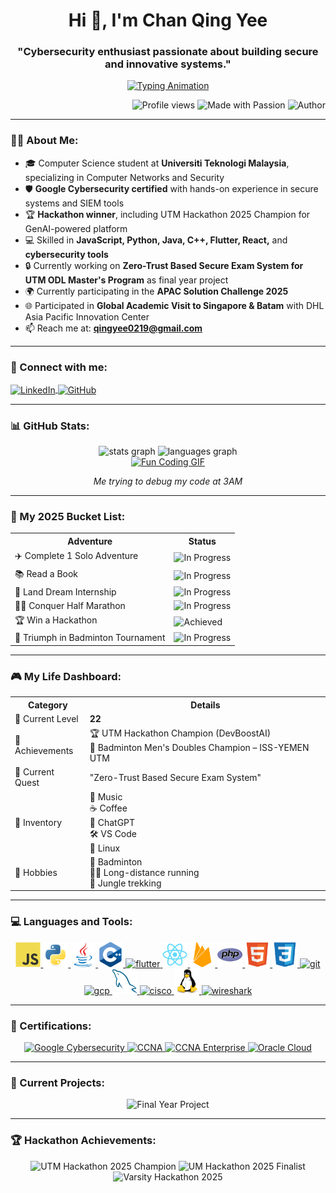 <h1 align="center">Hi 👋, I'm Chan Qing Yee</h1>
<h3 align="center">"Cybersecurity enthusiast passionate about building secure and innovative systems."</h3>

<p align="center">
  <a href="https://git.io/typing-svg">
    <img src="https://readme-typing-svg.herokuapp.com?lines=Hi+there!+I'm+Chan+Qing+Yee.;Computer+Science+student+specializing+in+security.;I+love+solving+complex+cybersecurity+challenges.;Let's+connect+and+make+the+digital+world+safer!" alt="Typing Animation">
  </a>
</p>

<p align="right">
  <img src="https://komarev.com/ghpvc/?username=currylaksa&style=flat-square&color=brightgreen&style=for-the-badge" alt="Profile views"/>
  <img alt="Made with Passion" src="https://img.shields.io/badge/Made_With_Passion-blue?&style=for-the-badge&color=ff69b4"/>
  <img alt="Author" src="https://img.shields.io/badge/Author-currylaksa-violet?logo=github&color=blue&style=for-the-badge"/>
</p>

---

### 👨‍💻 About Me:

- 🎓 Computer Science student at **Universiti Teknologi Malaysia**, specializing in Computer Networks and Security
- 🛡️ **Google Cybersecurity certified** with hands-on experience in secure systems and SIEM tools
- 🏆 **Hackathon winner**, including UTM Hackathon 2025 Champion for GenAI-powered platform
- 💻 Skilled in **JavaScript, Python, Java, C++, Flutter, React,** and **cybersecurity tools**
- 🔒 Currently working on **Zero-Trust Based Secure Exam System for UTM ODL Master's Program** as final year project
- 🌍 Currently participating in the **APAC Solution Challenge 2025**
- 🌐 Participated in **Global Academic Visit to Singapore & Batam** with DHL Asia Pacific Innovation Center
- 📫 Reach me at: **[qingyee0219@gmail.com](mailto:qingyee0219@gmail.com)**

---

### 🔗 Connect with me:

<p align="left">
  <a href="https://www.linkedin.com/in/chanqingyee" target="_blank">
    <img align="center" src="https://raw.githubusercontent.com/rahuldkjain/github-profile-readme-generator/master/src/images/icons/Social/linked-in-alt.svg" alt="LinkedIn" height="30" width="40" />
  </a>
  <a href="https://github.com/currylaksa" target="_blank">
    <img align="center" src="https://raw.githubusercontent.com/rahuldkjain/github-profile-readme-generator/master/src/images/icons/Social/github.svg" alt="GitHub" height="30" width="40" />
  </a>
</p>

---

### 📊 GitHub Stats:

<div align="center">
  <img src="https://github-readme-stats.vercel.app/api?username=currylaksa&hide_title=false&hide_rank=false&show_icons=true&include_all_commits=true&count_private=true&disable_animations=false&theme=dracula&locale=en&hide_border=false" height="150" alt="stats graph"/>
  <img src="https://github-readme-stats.vercel.app/api/top-langs?username=currylaksa&locale=en&hide_title=false&layout=compact&card_width=320&langs_count=5&theme=dracula&hide_border=false" height="150" alt="languages graph"/>
</div>

<div align="center">
  <a href="#">
    <img src="https://c.tenor.com/GfSX-u7VGM4AAAAC/coding.gif" width="400" alt="Fun Coding GIF">
  </a>
  <p><em>Me trying to debug my code at 3AM</em></p>
</div>

---

### 🌟 My 2025 Bucket List:

<table align="center">
  <tr>
    <th>Adventure</th>
    <th>Status</th>
  </tr>
  <tr>
    <td>✈️ Complete 1 Solo Adventure</td>
    <td>
      <img src="https://img.shields.io/badge/In%20Progress-yellow?style=for-the-badge" alt="In Progress">
    </td>
  </tr>
  <tr>
    <td>📚 Read a Book</td>
    <td>
      <img src="https://img.shields.io/badge/In%20Progress-yellow?style=for-the-badge" alt="In Progress">
    </td>
  </tr>
  <tr>
    <td>💼 Land Dream Internship</td>
    <td>
      <img src="https://img.shields.io/badge/In%20Progress-yellow?style=for-the-badge" alt="In Progress">
    </td>
  </tr>
  <tr>
    <td>🏃‍♀️ Conquer Half Marathon</td>
    <td>
      <img src="https://img.shields.io/badge/In%20Progress-yellow?style=for-the-badge" alt="In Progress">
    </td>
  </tr>
  <tr>
    <td>🏆 Win a Hackathon</td>
    <td>
      <img src="https://img.shields.io/badge/ACHIEVED-brightgreen?style=for-the-badge" alt="Achieved">
    </td>
  </tr>
  <tr>
    <td>🏸 Triumph in Badminton Tournament</td>
    <td>
      <img src="https://img.shields.io/badge/In%20Progress-yellow?style=for-the-badge" alt="In Progress">
    </td>
  </tr>
</table>

---

### 🎮 My Life Dashboard:

<table align="center">
  <tr>
    <th>Category</th>
    <th>Details</th>
  </tr>
  <tr>
    <td>🎯 Current Level</td>
    <td><strong>22</strong></td>
  </tr>
  <tr>
    <td>🏅 Achievements</td>
    <td>🏆 UTM Hackathon Champion (DevBoostAI)<br>🏸 Badminton Men's Doubles Champion – ISS-YEMEN UTM</td>
  </tr>
  <tr>
    <td>🔐 Current Quest</td>
    <td>"Zero-Trust Based Secure Exam System"</td>
  </tr>
  <tr>
    <td>🎒 Inventory</td>
    <td>🎵 Music<br>☕ Coffee<br>🤖 ChatGPT<br>🛠️ VS Code<br>🐧 Linux</td>
  </tr>
  <tr>
    <td>🏃 Hobbies</td>
    <td>🏸 Badminton<br>🏃‍♀️ Long-distance running<br>🌲 Jungle trekking</td>
  </tr>
</table>

---

### 💻 Languages and Tools:

<p align="center">
  <a href="https://developer.mozilla.org/en-US/docs/Web/JavaScript" target="_blank" rel="noreferrer">
    <img src="https://raw.githubusercontent.com/devicons/devicon/master/icons/javascript/javascript-original.svg" alt="javascript" width="40" height="40"/>
  </a>
  <a href="https://www.python.org" target="_blank" rel="noreferrer">
    <img src="https://raw.githubusercontent.com/devicons/devicon/master/icons/python/python-original.svg" alt="python" width="40" height="40"/>
  </a>
  <a href="https://www.java.com" target="_blank" rel="noreferrer">
    <img src="https://raw.githubusercontent.com/devicons/devicon/master/icons/java/java-original.svg" alt="java" width="40" height="40"/>
  </a>
  <a href="https://www.w3schools.com/cpp/" target="_blank" rel="noreferrer">
    <img src="https://raw.githubusercontent.com/devicons/devicon/master/icons/cplusplus/cplusplus-original.svg" alt="cplusplus" width="40" height="40"/>
  </a>
  <a href="https://flutter.dev" target="_blank" rel="noreferrer">
    <img src="https://www.vectorlogo.zone/logos/flutterio/flutterio-icon.svg" alt="flutter" width="40" height="40"/>
  </a>
  <a href="https://reactjs.org/" target="_blank" rel="noreferrer">
    <img src="https://raw.githubusercontent.com/devicons/devicon/master/icons/react/react-original.svg" alt="react" width="40" height="40"/>
  </a>
  <a href="https://firebase.google.com/" target="_blank" rel="noreferrer">
    <img src="https://raw.githubusercontent.com/devicons/devicon/master/icons/firebase/firebase-plain.svg" alt="firebase" width="40" height="40"/>
  </a>
  <a href="https://www.php.net" target="_blank" rel="noreferrer">
    <img src="https://raw.githubusercontent.com/devicons/devicon/master/icons/php/php-original.svg" alt="php" width="40" height="40"/>
  </a>
  <a href="https://www.w3.org/html/" target="_blank" rel="noreferrer">
    <img src="https://raw.githubusercontent.com/devicons/devicon/master/icons/html5/html5-original.svg" alt="html5" width="40" height="40"/>
  </a>
  <a href="https://www.w3schools.com/css/" target="_blank" rel="noreferrer">
    <img src="https://raw.githubusercontent.com/devicons/devicon/master/icons/css3/css3-original.svg" alt="css3" width="40" height="40"/>
  </a>
  <a href="https://git-scm.com/" target="_blank" rel="noreferrer">
    <img src="https://www.vectorlogo.zone/logos/git-scm/git-scm-icon.svg" alt="git" width="40" height="40"/>
  </a>
  <a href="https://cloud.google.com" target="_blank" rel="noreferrer">
    <img src="https://www.vectorlogo.zone/logos/google_cloud/google_cloud-icon.svg" alt="gcp" width="40" height="40"/>
  </a>
  <a href="https://www.mysql.com/" target="_blank" rel="noreferrer">
    <img src="https://raw.githubusercontent.com/devicons/devicon/master/icons/mysql/mysql-original.svg" alt="mysql" width="40" height="40"/>
  </a>
  <a href="https://www.cisco.com/" target="_blank" rel="noreferrer">
    <img src="https://www.vectorlogo.zone/logos/cisco/cisco-ar21.svg" alt="cisco" width="40" height="40"/>
  </a>
  <a href="https://www.linux.org/" target="_blank" rel="noreferrer">
    <img src="https://raw.githubusercontent.com/devicons/devicon/master/icons/linux/linux-original.svg" alt="linux" width="40" height="40"/>
  </a>
  <a href="https://www.wireshark.org/" target="_blank" rel="noreferrer">
    <img src="https://www.vectorlogo.zone/logos/wireshark/wireshark-icon.svg" alt="wireshark" width="40" height="40"/>
  </a>
</p>

---

### 🏅 Certifications:

<p align="center">
  <a href="https://www.credly.com/org/google/badge/google-cybersecurity-certificate" target="_blank" rel="noreferrer">
    <img src="https://img.shields.io/badge/Google_Cybersecurity-Professional_Certificate-blue?style=for-the-badge&logo=google&logoColor=white" alt="Google Cybersecurity"/>
  </a>
  <a href="https://www.cisco.com/c/en/us/training-events/training-certifications/certifications/associate/ccna.html" target="_blank" rel="noreferrer">
    <img src="https://img.shields.io/badge/CCNA-Routing_&_Switching-orange?style=for-the-badge&logo=cisco&logoColor=white" alt="CCNA"/>
  </a>
  <a href="https://www.cisco.com/c/en/us/training-events/training-certifications/certifications/associate/ccna.html" target="_blank" rel="noreferrer">
    <img src="https://img.shields.io/badge/CCNA-Enterprise_Networking-orange?style=for-the-badge&logo=cisco&logoColor=white" alt="CCNA Enterprise"/>
  </a>
  <a href="https://www.oracle.com/cloud/free/certification.html" target="_blank" rel="noreferrer">
    <img src="https://img.shields.io/badge/Oracle-Cloud_Infrastructure_Associate-red?style=for-the-badge&logo=oracle&logoColor=white" alt="Oracle Cloud"/>
  </a>
</p>

---

### 🚀 Current Projects:

<p align="center">
  <img src="https://img.shields.io/badge/Final_Year_Project-Zero_Trust_Secure_Exam_System-brightgreen?style=for-the-badge" alt="Final Year Project"/>
</p>

---

### 🏆 Hackathon Achievements:

<p align="center">
  <img src="https://img.shields.io/badge/UTM_Hackathon_2025-Champion-gold?style=for-the-badge" alt="UTM Hackathon 2025 Champion"/>
  <img src="https://img.shields.io/badge/UM_Hackathon_2025-Finalist-silver?style=for-the-badge" alt="UM Hackathon 2025 Finalist"/>
  <img src="https://img.shields.io/badge/Varsity_Hackathon_2025-Participant-bronze?style=for-the-badge" alt="Varsity Hackathon 2025"/>
</p>

<!-- Still here? Let's build secure systems together! 🛡️ -->
